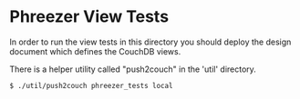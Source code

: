 # Phreezer View Tests

In order to run the view tests in this directory you should deploy the design document which defines the CouchDB views.

There is a helper utility called "push2couch" in the 'util' directory.

`$ ./util/push2couch phreezer_tests local`


